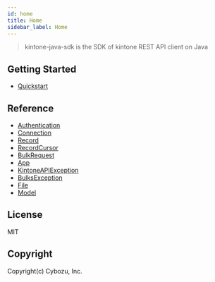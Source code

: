 ```yaml
---
id: home
title: Home
sidebar_label: Home
---
```


> kintone-java-sdk is the SDK of kintone REST API client on Java

## Getting Started

- [Quickstart](getting-started/quickstart)

## Reference

- [Authentication](reference/authentication)
- [Connection](reference/connection)
- [Record](reference/record)
- [RecordCursor](reference/record-cursor)
- [BulkRequest](reference/bulk-request)
- [App](reference/app)
- [KintoneAPIException](reference/kintone-api-exception)
- [BulksException](reference/bulks-exception)
- [File](reference/file)
- [Model](reference/model)

## License

MIT

## Copyright

Copyright(c) Cybozu, Inc.
